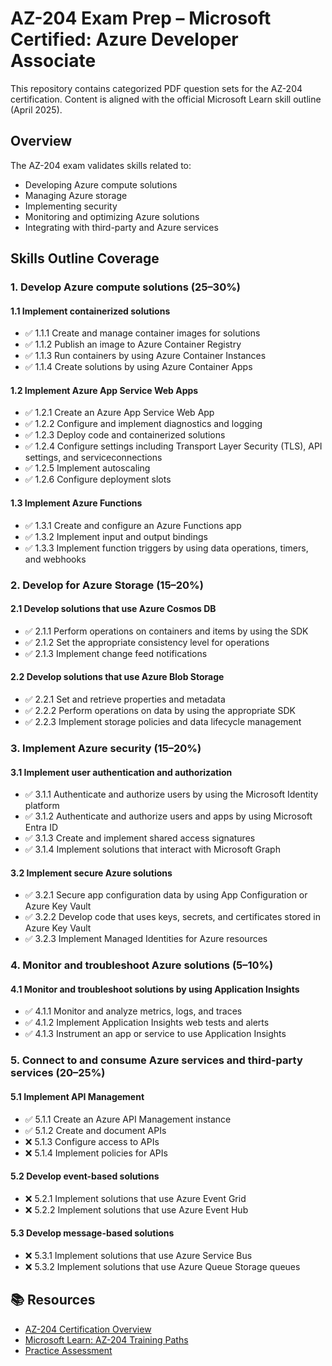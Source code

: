 ﻿# AZ-204 Exam Prep – Microsoft Certified: Azure Developer Associate

This repository contains categorized PDF question sets for the AZ-204 certification. Content is aligned with the official Microsoft Learn skill outline (April 2025).

## Overview

The AZ-204 exam validates skills related to:
- Developing Azure compute solutions
- Managing Azure storage
- Implementing security
- Monitoring and optimizing Azure solutions
- Integrating with third-party and Azure services

## Skills Outline Coverage

### 1. Develop Azure compute solutions (25–30%)

#### 1.1 Implement containerized solutions
- ✅ 1.1.1 Create and manage container images for solutions
- ✅ 1.1.2 Publish an image to Azure Container Registry
- ✅ 1.1.3 Run containers by using Azure Container Instances
- ✅ 1.1.4 Create solutions by using Azure Container Apps

#### 1.2 Implement Azure App Service Web Apps
- ✅ 1.2.1 Create an Azure App Service Web App
- ✅ 1.2.2 Configure and implement diagnostics and logging
- ✅ 1.2.3 Deploy code and containerized solutions
- ✅ 1.2.4 Configure settings including Transport Layer Security (TLS), API settings, and serviceconnections
- ✅ 1.2.5 Implement autoscaling
- ✅ 1.2.6 Configure deployment slots

#### 1.3 Implement Azure Functions
- ✅ 1.3.1 Create and configure an Azure Functions app
- ✅ 1.3.2 Implement input and output bindings
- ✅ 1.3.3 Implement function triggers by using data operations, timers, and webhooks

### 2. Develop for Azure Storage (15–20%)

#### 2.1 Develop solutions that use Azure Cosmos DB
- ✅ 2.1.1 Perform operations on containers and items by using the SDK
- ✅ 2.1.2 Set the appropriate consistency level for operations
- ✅ 2.1.3 Implement change feed notifications

#### 2.2 Develop solutions that use Azure Blob Storage
- ✅ 2.2.1 Set and retrieve properties and metadata
- ✅ 2.2.2 Perform operations on data by using the appropriate SDK
- ✅ 2.2.3 Implement storage policies and data lifecycle management 

### 3. Implement Azure security (15–20%)

#### 3.1 Implement user authentication and authorization
- ✅ 3.1.1 Authenticate and authorize users by using the Microsoft Identity platform
- ✅ 3.1.2 Authenticate and authorize users and apps by using Microsoft Entra ID
- ✅ 3.1.3 Create and implement shared access signatures
- ✅ 3.1.4 Implement solutions that interact with Microsoft Graph

#### 3.2 Implement secure Azure solutions
- ✅ 3.2.1 Secure app configuration data by using App Configuration or Azure Key Vault
- ✅ 3.2.2 Develop code that uses keys, secrets, and certificates stored in Azure Key Vault
- ✅ 3.2.3 Implement Managed Identities for Azure resources

### 4. Monitor and troubleshoot Azure solutions (5–10%)

#### 4.1 Monitor and troubleshoot solutions by using Application Insights
- ✅ 4.1.1 Monitor and analyze metrics, logs, and traces
- ✅ 4.1.2 Implement Application Insights web tests and alerts
- ✅ 4.1.3 Instrument an app or service to use Application Insights

### 5. Connect to and consume Azure services and third-party services (20–25%)

#### 5.1 Implement API Management
- ✅ 5.1.1 Create an Azure API Management instance
- ✅ 5.1.2 Create and document APIs
- ❌ 5.1.3 Configure access to APIs
- ❌ 5.1.4 Implement policies for APIs

#### 5.2 Develop event-based solutions
- ❌ 5.2.1 Implement solutions that use Azure Event Grid
- ❌ 5.2.2 Implement solutions that use Azure Event Hub

#### 5.3 Develop message-based solutions
- ❌ 5.3.1 Implement solutions that use Azure Service Bus
- ❌ 5.3.2 Implement solutions that use Azure Queue Storage queues

## 📚 Resources

- [AZ-204 Certification Overview](https://learn.microsoft.com/en-us/credentials/certifications/azure-developer/)
- [Microsoft Learn: AZ-204 Training Paths](https://learn.microsoft.com/en-us/training/courses/az-204t00/)
- [Practice Assessment](https://learn.microsoft.com/en-us/credentials/certifications/azure-developer/practice/assessment?assessment-type=practice&assessmentId=35&practice-assessment-type=certification)
